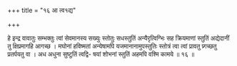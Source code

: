 +++
title = "१६ आ त्व१द्य"

+++

हे इन्द्र वावातुः सम्भक्तुः त्वां सेवमानस्य सख्युः स्तोतुः सधस्तुतिं अन्यैरृत्विग्भिः सह क्रियमाणां स्तुतिं अद्येदानीं तु क्षिप्रमागहि आगच्छ । मघोनां हविष्मतां अन्येषामपि यजमानानामुपस्तुतिः स्तोत्रं त्वा त्वां प्रावतु प्र्गच्छतु प्रतर्पयतु वा । अध अधुना सुष्टुतिं त्वद्वि- षयां शोभनां स्तुतिं अहमपि वश्मि कामये ॥ १६ ॥